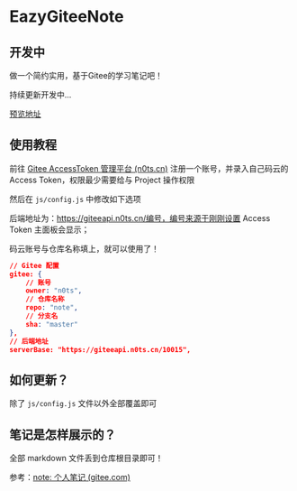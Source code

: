 # EazyGiteeNote

## 开发中

做一个简约实用，基于Gitee的学习笔记吧！

持续更新开发中...

[预览地址](https://n0ts.gitee.io/eazy-gitee-note/)



## 使用教程

前往 [Gitee AccessToken 管理平台 (n0ts.cn)](https://gitee.n0ts.cn/) 注册一个账号，并录入自己码云的 Access Token，权限最少需要给与 Project 操作权限

然后在 `js/config.js` 中修改如下选项

后端地址为：https://giteeapi.n0ts.cn/编号，编号来源于刚刚设置 Access Token 主面板会显示；

码云账号与仓库名称填上，就可以使用了！

```json
// Gitee 配置
gitee: {
    // 账号
    owner: "n0ts",
    // 仓库名称
    repo: "note",
    // 分支名
    sha: "master"
},
// 后端地址
serverBase: "https://giteeapi.n0ts.cn/10015",
```



## 如何更新？

除了 `js/config.js` 文件以外全部覆盖即可



## 笔记是怎样展示的？

全部 markdown 文件丢到仓库根目录即可！

参考：[note: 个人笔记 (gitee.com)](https://gitee.com/n0ts/note)
